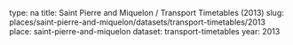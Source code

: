type: na
title: Saint Pierre and Miquelon / Transport Timetables (2013)
slug: places/saint-pierre-and-miquelon/datasets/transport-timetables/2013
place: saint-pierre-and-miquelon
dataset: transport-timetables
year: 2013
